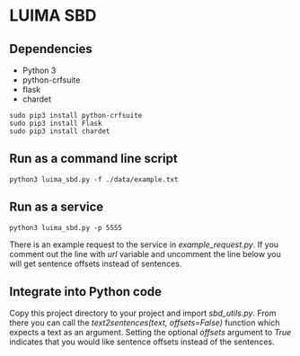 # LUIMA SBD

## Dependencies
* Python 3
* python-crfsuite
* flask
* chardet

```
sudo pip3 install python-crfsuite
sudo pip3 install Flask
sudo pip3 install chardet
```


## Run as a command line script

```
python3 luima_sbd.py -f ./data/example.txt
```

## Run as a service

```
python3 luima_sbd.py -p 5555
```

There is an example request to the service in *example_request.py*. If you
comment out the line with *url* variable and uncomment the line below you will
get sentence offsets instead of sentences.

## Integrate into Python code
Copy this project directory to your project and import *sbd_utils.py*. From
there you can call the *text2sentences(text, offsets=False)* function which
expects a text as an argument. Setting the optional *offsets* argument to
*True* indicates that you would like sentence offsets instead of the sentences.